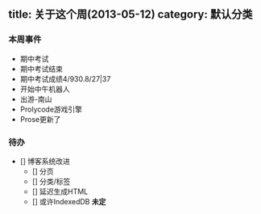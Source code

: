 title: 关于这个周(2013-05-12)
category: 默认分类
---
### 本周事件
 - 期中考试
 - 期中考试结束
 - 期中考试成绩4/930.8/27|37
 - 开始中午机器人
 - 出游-南山
 - Prolycode游戏引擎
 - Prose更新了
 
### 待办
 - [] 博客系统改进
   - [] 分页 
   - [] 分类/标签
   - [] 延迟生成HTML
   - [] 或许IndexedDB **未定**
   


